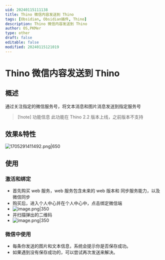 ```yaml
---
uid: 20240115111138
title: Thino 微信内容发送到 Thino
tags: [Obsidian, Obsidian插件, Thino]
description: Thino 微信内容发送到 Thino
author: OS,PKMer
type: other
draft: false
editable: false
modified: 20240115121019
---
```


# Thino 微信内容发送到 Thino

## 概述

通过关注指定的微信服务号，将文本消息和图片消息发送到指定服务号

> [!note] 功能信息
> 此功能在 Thino 2.2 版本上线，之前版本不支持

## 效果&特性

![1705291411492.png|650](https://cdn.pkmer.cn/images/1705291411492.png!pkmer)

## 使用

### 激活和绑定

- 首先购买 web 服务，web 服务包含未来的 web 版本和 同步服务能力，以及微信同步
- 购买后，进入个人中心并在个人中心中，点击绑定微信端
- ![image.png|350](https://cdn.pkmer.cn/images/20240115120704.png!pkmer)
- 并扫描弹出的二维码
- ![image.png|350](https://cdn.pkmer.cn/images/20240115120729.png!pkmer)

### 微信中使用

- 每条你发送的图片和文本信息，系统会提示你是否保存成功。
- 如果遇到没有保存成功的，可以尝试再次发送来解决。